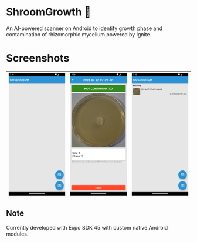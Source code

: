 # ShroomGrowth 🍄
An AI-powered scanner on Android to identify growth phase and contamination of rhizomorphic mycelium powered by Ignite.

# Screenshots
|![](screenshots/home.png)|![](screenshots/result.png)|![](screenshots/list.png)|
|:-:|:-:|:-:|

## Note
Currently developed with Expo SDK 45 with custom native Android modules.
